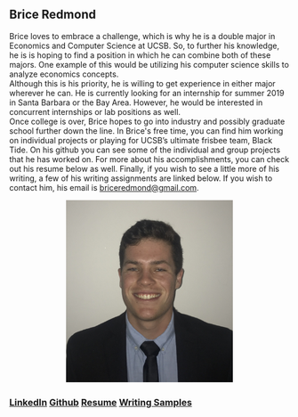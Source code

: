 ## Brice Redmond

Brice loves to embrace a challenge, which is why he is a double major in Economics and Computer Science at UCSB. So, to further his knowledge, he is is hoping to find a position in which he can combine both of these majors. One example of this would be utilizing his computer science skills to analyze economics concepts.  
Although this is his priority, he is willing to get experience in either major wherever he can. He is currently looking for an internship for summer 2019 in Santa Barbara or the Bay Area. However, he would be interested in concurrent internships or lab positions as well.  
Once college is over, Brice hopes to go into industry and possibly graduate school further down the line. In Brice's free time, you can find him working on individual projects or playing for UCSB’s ultimate frisbee team, Black Tide. On his github you can see some of the individual and group projects that he has worked on. For more about his accomplishments, you can check out his resume below as well. Finally, if you wish to see a little more of his writing, a few of his writing assignments are linked below. If you wish to contact him, his email is briceredmond@gmail.com.  

<p align="center">
  <img src="Self_Portrait.jpeg" alt="drawing" width="300"/> 
</p>

### [LinkedIn](https://www.linkedin.com/in/bredmond555) [Github](https://github.com/bredmond5) [Resume](Resume_BriceRedmond.pdf) [Writing Samples](https://github.com/bredmond5/AboutMe/tree/master/Writing%20Samples)
